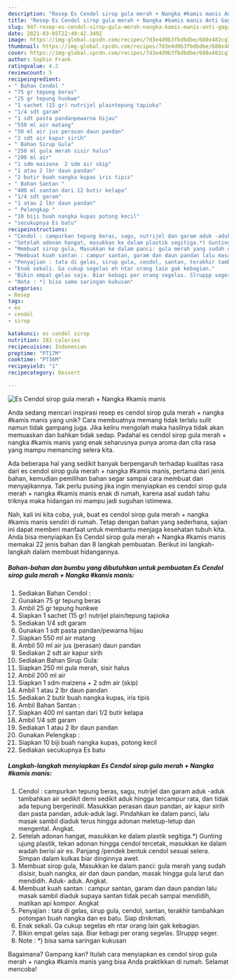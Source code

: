 ```yaml
---
description: "Resep Es Cendol sirop gula merah + Nangka #kamis manis Anti Gagal"
title: "Resep Es Cendol sirop gula merah + Nangka #kamis manis Anti Gagal"
slug: 947-resep-es-cendol-sirop-gula-merah-nangka-kamis-manis-anti-gagal
date: 2021-03-05T22:49:42.349Z
image: https://img-global.cpcdn.com/recipes/7d3e4d9b3fbdbdbe/680x482cq70/es-cendol-sirop-gula-merah-nangka-kamis-manis-foto-resep-utama.jpg
thumbnail: https://img-global.cpcdn.com/recipes/7d3e4d9b3fbdbdbe/680x482cq70/es-cendol-sirop-gula-merah-nangka-kamis-manis-foto-resep-utama.jpg
cover: https://img-global.cpcdn.com/recipes/7d3e4d9b3fbdbdbe/680x482cq70/es-cendol-sirop-gula-merah-nangka-kamis-manis-foto-resep-utama.jpg
author: Sophie Frank
ratingvalue: 4.2
reviewcount: 5
recipeingredient:
- " Bahan Cendol "
- "75 gr tepung beras"
- "25 gr tepung hunkwe"
- "1 sachet (15 gr) nutrijel plaintepung tapioka"
- "1/4 sdt garam"
- "1 sdt pasta pandanpewarna hijau"
- "550 ml air matang"
- "50 ml air jus perasan daun pandan"
- "2 sdt air kapur sirih"
- " Bahan Sirup Gula"
- "250 ml gula merah sisir halus"
- "200 ml air"
- "1 sdm maizena  2 sdm air skip"
- "1 atau 2 lbr daun pandan"
- "2 butir buah nangka kupas iris tipis"
- " Bahan Santan "
- "400 ml santan dari 12 butir kelapa"
- "1/4 sdt garam"
- "1 atau 2 lbr daun pandan"
- " Pelengkap "
- "10 biji buah nangka kupas potong kecil"
- "secukupnya Es batu"
recipeinstructions:
- "Cendol : campurkan tepung beras, sagu, nutrijel dan garam aduk -aduk tambahkan air sedikit demi sedikit aduk hingga tercampur rata, dan tidak ada tepung bergerindil. Masukkan perasan daun pandan, air kapur sirih dan pasta pandan, aduk-aduk lagi. Pindahkan ke dalam panci, lalu masak sambil diaduk terus hingga adonan meletup-letup dan mengental. Angkat."
- "Setelah adonan hangat, masukkan ke dalam plastik segitiga.*) Gunting ujung plastik, tekan adonan hingga cendol tercetak, masukkan ke dalam wadah berisi air es. Panjang /pendek bentuk cendol sesuai selera. Simpan dalam kulkas biar dinginnya awet."
- "Membuat sirop gula, Masukkan ke dalam panci: gula merah yang sudah disisir, buah nangka, air dan daun pandan, masak hingga gula larut dan mendidih. Aduk- aduk. Angkat."
- "Membuat kuah santan : campur santan, garam dan daun pandan lalu masak sambil diaduk supaya santan tidak pecah sampai mendidih, matikan api kompor. Angkat"
- "Penyajian : tata di gelas, sirup gula, cendol, santan, terakhir tambahkan potongan buah nangka dan es batu. Siap dinikmati."
- "Enak sekali. Ga cukup segelas eh ntar orang lain gak kebagian."
- "Bikin empat gelas saja. Biar kebagi per orang segelas. Slruppp seger."
- "Note : *) bisa sama saringan kukusan"
categories:
- Resep
tags:
- es
- cendol
- sirop

katakunci: es cendol sirop 
nutrition: 281 calories
recipecuisine: Indonesian
preptime: "PT17M"
cooktime: "PT36M"
recipeyield: "1"
recipecategory: Dessert

---
```



![Es Cendol sirop gula merah + Nangka #kamis manis](https://img-global.cpcdn.com/recipes/7d3e4d9b3fbdbdbe/680x482cq70/es-cendol-sirop-gula-merah-nangka-kamis-manis-foto-resep-utama.jpg)

Anda sedang mencari inspirasi resep es cendol sirop gula merah + nangka #kamis manis yang unik? Cara membuatnya memang tidak terlalu sulit namun tidak gampang juga. Jika keliru mengolah maka hasilnya tidak akan memuaskan dan bahkan tidak sedap. Padahal es cendol sirop gula merah + nangka #kamis manis yang enak seharusnya punya aroma dan cita rasa yang mampu memancing selera kita.



Ada beberapa hal yang sedikit banyak berpengaruh terhadap kualitas rasa dari es cendol sirop gula merah + nangka #kamis manis, pertama dari jenis bahan, kemudian pemilihan bahan segar sampai cara membuat dan menyajikannya. Tak perlu pusing jika ingin menyiapkan es cendol sirop gula merah + nangka #kamis manis enak di rumah, karena asal sudah tahu triknya maka hidangan ini mampu jadi suguhan istimewa.


Nah, kali ini kita coba, yuk, buat es cendol sirop gula merah + nangka #kamis manis sendiri di rumah. Tetap dengan bahan yang sederhana, sajian ini dapat memberi manfaat untuk membantu menjaga kesehatan tubuh kita. Anda bisa menyiapkan Es Cendol sirop gula merah + Nangka #kamis manis memakai 22 jenis bahan dan 8 langkah pembuatan. Berikut ini langkah-langkah dalam membuat hidangannya.

<!--inarticleads1-->

##### Bahan-bahan dan bumbu yang dibutuhkan untuk pembuatan Es Cendol sirop gula merah + Nangka #kamis manis:

1. Sediakan  Bahan Cendol :
1. Gunakan 75 gr tepung beras
1. Ambil 25 gr tepung hunkwe
1. Siapkan 1 sachet (15 gr) nutrijel plain/tepung tapioka
1. Sediakan 1/4 sdt garam
1. Gunakan 1 sdt pasta pandan/pewarna hijau
1. Siapkan 550 ml air matang
1. Ambil 50 ml air jus (perasan) daun pandan
1. Sediakan 2 sdt air kapur sirih
1. Sediakan  Bahan Sirup Gula:
1. Siapkan 250 ml gula merah, sisir halus
1. Ambil 200 ml air
1. Siapkan 1 sdm maizena + 2 sdm air (skip)
1. Ambil 1 atau 2 lbr daun pandan
1. Sediakan 2 butir buah nangka kupas, iris tipis
1. Ambil  Bahan Santan :
1. Siapkan 400 ml santan dari 1/2 butir kelapa
1. Ambil 1/4 sdt garam
1. Sediakan 1 atau 2 lbr daun pandan
1. Gunakan  Pelengkap :
1. Siapkan 10 biji buah nangka kupas, potong kecil
1. Sediakan secukupnya Es batu




<!--inarticleads2-->

##### Langkah-langkah menyiapkan Es Cendol sirop gula merah + Nangka #kamis manis:

1. Cendol : campurkan tepung beras, sagu, nutrijel dan garam aduk -aduk tambahkan air sedikit demi sedikit aduk hingga tercampur rata, dan tidak ada tepung bergerindil. Masukkan perasan daun pandan, air kapur sirih dan pasta pandan, aduk-aduk lagi. Pindahkan ke dalam panci, lalu masak sambil diaduk terus hingga adonan meletup-letup dan mengental. Angkat.
1. Setelah adonan hangat, masukkan ke dalam plastik segitiga.*) Gunting ujung plastik, tekan adonan hingga cendol tercetak, masukkan ke dalam wadah berisi air es. Panjang /pendek bentuk cendol sesuai selera. Simpan dalam kulkas biar dinginnya awet.
1. Membuat sirop gula, Masukkan ke dalam panci: gula merah yang sudah disisir, buah nangka, air dan daun pandan, masak hingga gula larut dan mendidih. Aduk- aduk. Angkat.
1. Membuat kuah santan : campur santan, garam dan daun pandan lalu masak sambil diaduk supaya santan tidak pecah sampai mendidih, matikan api kompor. Angkat
1. Penyajian : tata di gelas, sirup gula, cendol, santan, terakhir tambahkan potongan buah nangka dan es batu. Siap dinikmati.
1. Enak sekali. Ga cukup segelas eh ntar orang lain gak kebagian.
1. Bikin empat gelas saja. Biar kebagi per orang segelas. Slruppp seger.
1. Note : *) bisa sama saringan kukusan




Bagaimana? Gampang kan? Itulah cara menyiapkan es cendol sirop gula merah + nangka #kamis manis yang bisa Anda praktikkan di rumah. Selamat mencoba!
